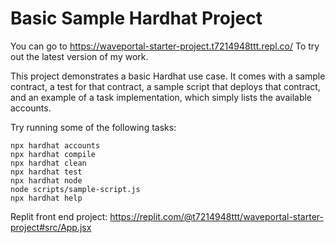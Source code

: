 # Basic Sample Hardhat Project

You can go to
https://waveportal-starter-project.t7214948ttt.repl.co/
To try out the latest version of my work.

This project demonstrates a basic Hardhat use case. It comes with a sample contract, a test for that contract, a sample script that deploys that contract, and an example of a task implementation, which simply lists the available accounts.

Try running some of the following tasks:

```shell
npx hardhat accounts
npx hardhat compile
npx hardhat clean
npx hardhat test
npx hardhat node
node scripts/sample-script.js
npx hardhat help
```

Replit front end project:
https://replit.com/@t7214948ttt/waveportal-starter-project#src/App.jsx